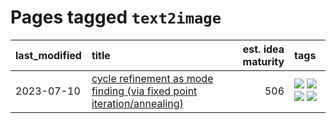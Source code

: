 # Pages tagged `text2image`

|last_modified|title|est. idea maturity|tags
|:---|:---|---:|:---|
|2023-07-10|[cycle refinement as mode finding (via fixed point iteration/annealing)](../cycle_refinement_as_modefinding.md)|506|[![](https://img.shields.io/badge/tag-experimental-c4fb38)](../tags/experimental.md) [![](https://img.shields.io/badge/tag-publication-4db4d2)](../tags/publication.md) [![](https://img.shields.io/badge/tag-text2image-3f3dc3)](../tags/text2image.md) [![](https://img.shields.io/badge/tag-text2video-cdef47)](../tags/text2video.md)|